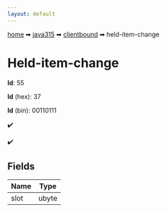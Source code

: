 ```yaml
---
layout: default
---
```


[home](/) ➡ [java315](/protocol/java315) ➡ [clientbound](/protocol/java315/clientbound) ➡ held-item-change

# Held-item-change

**Id**: 55

**Id** (hex): 37

**Id** (bin): 00110111

✔️

✔️

## Fields

Name | Type
---|---
slot | ubyte

